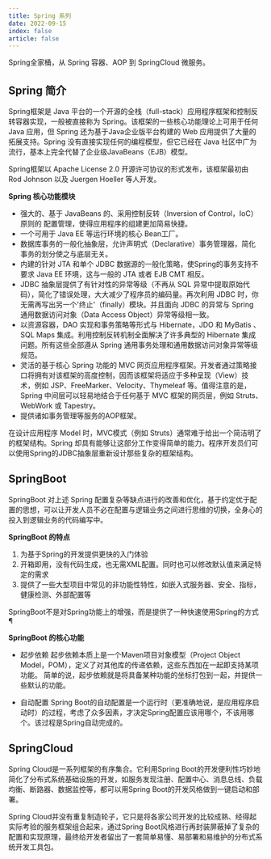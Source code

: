 ```yaml
---
title: Spring 系列
date: 2022-09-15
index: false
article: false
---
```


Spring全家桶，从 Spring 容器、AOP 到 SpringCloud 微服务。
<!-- more -->

## Spring 简介

Spring框架是 Java 平台的一个开源的全栈（full-stack）应用程序框架和控制反转容器实现，一般被直接称为 Spring。该框架的一些核心功能理论上可用于任何 Java 应用，但 Spring 还为基于Java企业版平台构建的 Web 应用提供了大量的拓展支持。Spring 没有直接实现任何的编程模型，但它已经在 Java 社区中广为流行，基本上完全代替了企业级JavaBeans（EJB）模型。

Spring框架以 Apache License 2.0 开源许可协议的形式发布，该框架最初由 Rod Johnson 以及 Juergen Hoeller 等人开发。

**Spring 核心功能模块**

- 强大的、基于 JavaBeans 的、采用控制反转（Inversion of Control，IoC）原则的 配置管理，使得应用程序的组建更加简易快捷。
- 一个可用于 Java EE 等运行环境的核心 Bean工厂。
- 数据库事务的一般化抽象层，允许声明式（Declarative）事务管理器，简化事务的划分使之与底层无关。
- 内建的针对 JTA 和单个 JDBC 数据源的一般化策略，使Spring的事务支持不要求 Java EE 环境，这与一般的 JTA 或者 EJB CMT 相反。
- JDBC 抽象层提供了有针对性的异常等级（不再从 SQL 异常中提取原始代码），简化了错误处理，大大减少了程序员的编码量。再次利用 JDBC 时，你无需再写出另一个'终止'（finally）模块。并且面向 JDBC 的异常与 Spring 通用数据访问对象（Data Access Object）异常等级相一致。
- 以资源容器，DAO 实现和事务策略等形式与 Hibernate，JDO 和 MyBatis 、SQL Maps 集成。利用控制反转机制全面解决了许多典型的 Hibernate 集成问题。所有这些全部遵从 Spring 通用事务处理和通用数据访问对象异常等级规范。
- 灵活的基于核心 Spring 功能的 MVC 网页应用程序框架。开发者通过策略接口将拥有对该框架的高度控制，因而该框架将适应于多种呈现（View）技术，例如 JSP、FreeMarker、Velocity、Thymeleaf 等。值得注意的是，Spring 中间层可以轻易地结合于任何基于 MVC 框架的网页层，例如 Struts、WebWork 或 Tapestry。
- 提供诸如事务管理等服务的AOP框架。

在设计应用程序 Model 时，MVC模式（例如 Struts）通常难于给出一个简洁明了的框架结构。Spring 却具有能够让这部分工作变得简单的能力。程序开发员们可以使用Spring的JDBC抽象层重新设计那些复杂的框架结构。

## SpringBoot

SpringBoot 对上述 Spring 配置复杂等缺点进行的改善和优化，基于约定优于配置的思想，可以让开发人员不必在配置与逻辑业务之间进行思维的切换，全身心的投入到逻辑业务的代码编写中。

**SpringBoot 的特点**

1. 为基于Spring的开发提供更快的入门体验 
2. 开箱即用，没有代码生成，也无需XML配置。同时也可以修改默认值来满足特定的需求
3. 提供了一些大型项目中常见的非功能性特性，如嵌入式服务器、安全、指标，健康检测、外部配置等

SpringBoot不是对Spring功能上的增强，而是提供了一种快速使用Spring的方式 ¶

**SpringBoot 的核心功能** 

- 起步依赖
起步依赖本质上是一个Maven项目对象模型（Project Object Model，POM），定义了对其他库的传递依赖，这些东西加在一起即支持某项功能。 简单的说，起步依赖就是将具备某种功能的坐标打包到一起，并提供一些默认的功能。 

- 自动配置
Spring Boot的自动配置是一个运行时（更准确地说，是应用程序启动时）的过程，考虑了众多因素，才决定Spring配置应该用哪个，不该用哪个。该过程是Spring自动完成的。

## SpringCloud

Spring Cloud是一系列框架的有序集合。它利用Spring Boot的开发便利性巧妙地简化了分布式系统基础设施的开发，如服务发现注册、配置中心、消息总线、负载均衡、断路器、数据监控等，都可以用Spring Boot的开发风格做到一键启动和部署。

Spring Cloud并没有重复制造轮子，它只是将各家公司开发的比较成熟、经得起实际考验的服务框架组合起来，通过Spring Boot风格进行再封装屏蔽掉了复杂的配置和实现原理，最终给开发者留出了一套简单易懂、易部署和易维护的分布式系统开发工具包。